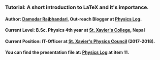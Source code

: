 ###  Tutorial: A short introduction to LaTeX and it's importance.
#### Author: [Damodar Rajbhandari](mailto:dphysicslog@gmail.com), Out-reach Blogger at [Physics Log](http://www.physicslog.com/).
#### Current Level: B.Sc. Physics 4th year at [St. Xavier's College](http://sxc.edu.np/), Nepal
#### Current Position: IT-Officer at [St. Xavier's Physics Council](http://sxpc.ga/) (2017-2018).

#### You can find the presentation file at: [Physics Log](http://www.physicslog.com/about-author/) at item 11.
